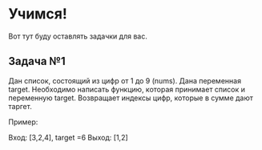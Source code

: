 # Учимся!
Вот тут буду оставлять задачки для вас.


## Задача №1
Дан список, состоящий из цифр от 1 до 9 (nums).
Дана переменная target. 
Необходимо написать функцию, которая принимает список и переменную target. 
Возвращает индексы цифр, которые в сумме дают таргет.

Пример:

Вход: [3,2,4], target =6
Выход: [1,2]
